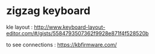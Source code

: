 # zigzag keyboard

kle layout : http://www.keyboard-layout-editor.com/#/gists/5584793507362f9928e871f4f528520b

to see connections : https://kbfirmware.com/
